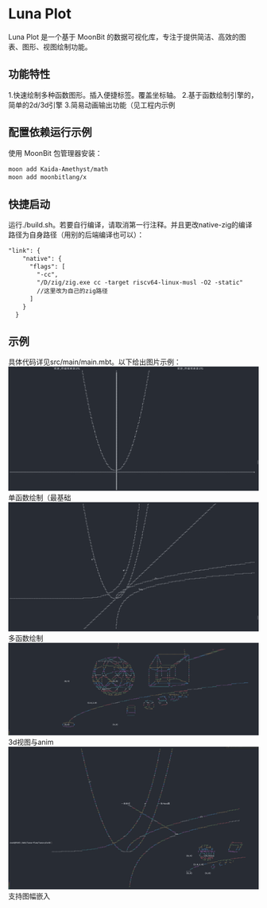 # Luna Plot

Luna Plot 是一个基于 MoonBit 的数据可视化库，专注于提供简洁、高效的图表、图形、视图绘制功能。

## 功能特性

1.快速绘制多种函数图形。插入便捷标签。覆盖坐标轴。
2.基于函数绘制引擎的，简单的2d/3d引擎
3.简易动画输出功能（见工程内示例

## 配置依赖运行示例

使用 MoonBit 包管理器安装：

```bash
moon add Kaida-Amethyst/math
moon add moonbitlang/x
```
## 快捷启动
运行./build.sh。若要自行编译，请取消第一行注释。并且更改native-zig的编译路径为自身路径（用别的后端编译也可以）：
```src/main/moon.pkg.json]
"link": {
    "native": {
      "flags": [
        "-cc",
        "/D/zig/zig.exe cc -target riscv64-linux-musl -O2 -static"
        //这里改为自己的zig路径
      ]
    }
  }
```
## 示例
具体代码详见src/main/main.mbt。以下给出图片示例：
![函数图像示例](asset/example1.png)
单函数绘制（最基础
![多函数图像示例](asset/example2.png)
多函数绘制
![3d动画图像示例](asset/example3.png)
3d视图与anim
![3d动画嵌入示例](asset/example4.png)
支持图幅嵌入
